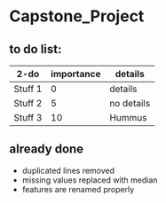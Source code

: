 # Capstone_Project

## to do list:
| 2-do | importance | details |
| -------- | -------- | -------- |
| Stuff 1   |  0   | details   |
| Stuff 2   |  5   | no details   |
| Stuff 3   |  10   |  Hummus  |


## already done
+ duplicated lines removed
+ missing values replaced with median 
+ features are renamed properly


